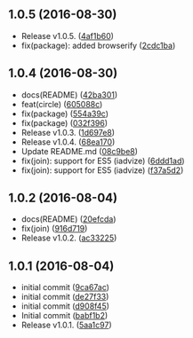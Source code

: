 <a name="1.0.5"></a>
## 1.0.5 (2016-08-30)

* Release v1.0.5. ([4af1b60](https://github.com/FGRibreau/join-events/commit/4af1b60))
* fix(package): added browserify ([2cdc1ba](https://github.com/FGRibreau/join-events/commit/2cdc1ba))



<a name="1.0.4"></a>
## 1.0.4 (2016-08-30)

* docs(README) ([42ba301](https://github.com/FGRibreau/join-events/commit/42ba301))
* feat(circle) ([605088c](https://github.com/FGRibreau/join-events/commit/605088c))
* fix(package) ([554a39c](https://github.com/FGRibreau/join-events/commit/554a39c))
* fix(package) ([032f396](https://github.com/FGRibreau/join-events/commit/032f396))
* Release v1.0.3. ([1d697e8](https://github.com/FGRibreau/join-events/commit/1d697e8))
* Release v1.0.4. ([68ea170](https://github.com/FGRibreau/join-events/commit/68ea170))
* Update README.md ([08c9be8](https://github.com/FGRibreau/join-events/commit/08c9be8))
* fix(join): support for ES5 (iadvize) ([6ddd1ad](https://github.com/FGRibreau/join-events/commit/6ddd1ad))
* fix(join): support for ES5 (iadvize) ([f37a5d2](https://github.com/FGRibreau/join-events/commit/f37a5d2))



<a name="1.0.2"></a>
## 1.0.2 (2016-08-04)

* docs(README) ([20efcda](https://github.com/FGRibreau/join-events/commit/20efcda))
* fix(join) ([916d719](https://github.com/FGRibreau/join-events/commit/916d719))
* Release v1.0.2. ([ac33225](https://github.com/FGRibreau/join-events/commit/ac33225))



<a name="1.0.1"></a>
## 1.0.1 (2016-08-04)

* initial commit ([9ca67ac](https://github.com/FGRibreau/join-events/commit/9ca67ac))
* initial commit ([de27f33](https://github.com/FGRibreau/join-events/commit/de27f33))
* initial commit ([d908f45](https://github.com/FGRibreau/join-events/commit/d908f45))
* Initial commit ([babf1b2](https://github.com/FGRibreau/join-events/commit/babf1b2))
* Release v1.0.1. ([5aa1c97](https://github.com/FGRibreau/join-events/commit/5aa1c97))



